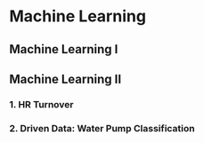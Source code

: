 # Machine Learning

## Machine Learning I

## Machine Learning II

### 1. HR Turnover

### 2. Driven Data: Water Pump Classification
